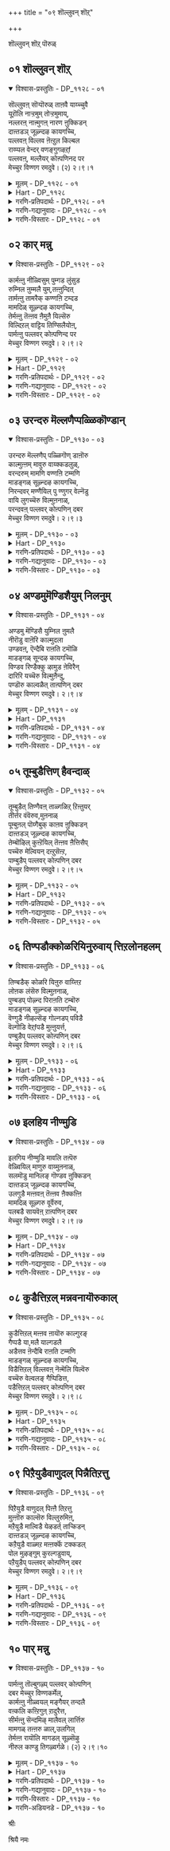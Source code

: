 +++
title = "०९ शॊल्लुवन् शॊऱ्"

+++

शॊल्लुवन् शॊऱ् पॊरुळ्

## ०१ शॊल्लुवन् शॊऱ्

<details open><summary>विश्वास-प्रस्तुतिः - DP_११२८ - ०१</summary>

सॊल्लुवऩ् सॊऱ्पॊरुळ् ताऩवै याय्च्चुवै  
यूऱॊलि नाऱ्ऱमुम् तोऱ्ऱमुमाय्,  
नल्लरऩ् नाऩ्मुगऩ् नारण ऩुक्किडन्  
दाऩ्तडञ् जूऴ्न्दऴ कायगच्चि,  
पल्लवऩ् विल्लव ऩॆऩ्ऱुल किल्बल  
राय्प्पल वेन्दर् वणङ्गुगऴऱ्f  
पल्लवऩ्, मल्लैयर् कोऩ्पणिनद पर  
मेच्चुर विण्णग रमदुवे। (२) २।९।१
</details>

<details><summary>मूलम् - DP_११२८ - ०१</summary>

सॊल्लुवऩ् सॊऱ्पॊरुळ् ताऩवै याय्च्चुवै  
यूऱॊलि नाऱ्ऱमुम् तोऱ्ऱमुमाय्,  
नल्लरऩ् नाऩ्मुगऩ् नारण ऩुक्किडन्  
दाऩ्तडञ् जूऴ्न्दऴ कायगच्चि,  
पल्लवऩ् विल्लव ऩॆऩ्ऱुल किल्बल  
राय्प्पल वेन्दर् वणङ्गुगऴऱ्f  
पल्लवऩ्, मल्लैयर् कोऩ्पणिनद पर  
मेच्चुर विण्णग रमदुवे। (२) २।९।१
</details>

<details><summary>Hart - DP_११२८</summary>

The sacred place of our god  
who is the meaning of all words, taste, sound, and smell  
and the creator of Shiva and Nānmuhan  
is the Paramechura Viṇṇagaram temple  
in beautiful Kacchi surrounded by ponds  
where the Pallava king, a fine archer and chief of the Mallaiyar,  
worshiped him as many monarchs of the earth praised him  
and bowed to his ankleted feet:
</details>

<details><summary>गरणि-प्रतिपदार्थः - DP_११२८ - ०१</summary>

शॊल्लुवन्=आडुव, शॊल्=मातुगळू, पॊरुळ् अवै=अवक्कॆ आधारवाद वस्तुगळू, तान् आय्=ताने आगि, शुवै=रसवू, ऊऱु=स्पर्शवू, ऒलि=शब्दवू, नाट्रमुम्=गन्धवू, तोट्रमुम् आय्=रूपवू आगि, नल्=श्रेष्ठवाद, अरन्=हरनू, नान् मुहनुक्कू=नाल्मुखनिगू, इडम्=आधारनागि, तान्=तानु, तडम्=विस्तारवाद तटाकगळिन्द, शूऴ्न्द=सुत्तुवरिदिरुव, अऴहाय कच्चि=सुन्दरवाद कञ्चियल्लि, पल्लवन्=पल्लवनु, विल्लवन्=बिल्लवनु\(विल्लवनु\) ऎन्ऱु=ऎन्दु, उलहिल्=लोकदल्लि, पलर् आय्=हलवराद, \(हलवु हॆसरुगळुळ्ळ\),पलवेन्दर्=अनेक राजरु, वणङ्गु=ऎरगुव, कऴल् पल्लवन्=पादपल्लवनॆनिसिद, मल्लैयर् कोन्=मलैनाडिन\(जनर\)ऒडॆयनु, पणिन्द=सेवॆमाडिद, परमेच्चुर=परमेश्वरन, विण्णहरम् अदुवे=विण्णहरम् क्षेत्रवुअदे.
</details>

<details><summary>गरणि-गद्यानुवादः - DP_११२८ - ०१</summary>

आडुव मातुगळू अवक्कॆ अन्वयवाद वस्तु ताने आगि, रसवू स्पर्शवू, शब्दवू,गन्धवू, रूपवू आगि श्रेष्ठवाद हरनिगू नान्मुखनिगू आधारनागि तानु विस्तारवाद तटाकगळिन्द सुत्तुवरिदिरुव सुन्दरवाद कञ्चियल्लि पल्लव विल्लव ऎन्दुलोकदल्लि हलवारु हॆसरुगळुळ्ळ अनेक राजरु ऎरगुव पादपल्लवनॆनिसिद मल्लैनाडिन ऒडॆयनु सेवॆमाडिद परमेश्वरन विण्णहरम् ऎम्ब क्षेत्रवु अदे.\(१\)
</details>

<details><summary>गरणि-विस्तारः - DP_११२८ - ०१</summary>

“आडुव मातुगळू अवक्कॆ अन्वयवाद वस्तुगळू ताने आगि”- बळकॆय ऎल्ल बगॆ शब्दगळन्नू ऒळगॊण्ड वाङ्मयवन्नु “मातु” ऎन्नलागिदॆ. इदरल्लि ऎरडुबगॆय मातुगळु कूडिकॊण्डिवॆ. प्रकृतियल्लिरुव वस्तुगळन्नु कुरितु हेळुवुदु ऒन्दु बगॆय “मातु”. अवु लोकदल्लिरुव सकल सामान्य शब्दगळु. वेद,वेदाङ्गगळु, शास्त्रादिगळु, हेळुव “मन्त्र”गळु मत्तु अवुगळ अर्थगळू “मातु”. ई मातु भगवत्सम्बन्धवाद आध्यात्मिकवाद विशेषवाद मातु. भगवन्तनु ताने सृष्टिय ऎल्ला विविधवस्तुगळागि, अवुगळ अन्तरात्मनागि इरुवुदरिन्द, सृष्टिय सामान्यवाद यावुदन्नु हेळिदरू, भगवन्तनन्ने कुरितु एनन्नु हेळिदरू-आ मातॆल्लवू भगवन्तनॆ. हीगॆ, भगवन्तनु “मातू”हौदु; आ मातन्नु अन्वयिसुव वस्तुवू हौदु.

कण्णु,किवि,मूगु,नालगॆ,चर्म-गळु ज्ञानेन्द्रियगळु. शब्द,स्पर्श,रूप,रस,गन्ध-इवु इन्द्रिय विषयगळु, ऎन्दरॆ इन्द्रियार्थगळु. इन्द्रियगळिन्द अनुभविसतक्कवु इवे. भगवन्तनु ई इन्द्रियार्थगळागिद्दानॆ.

जगत्तन्नु \(सृष्टियन्नु\)पडॆयुववनु चतुर्मुखब्रह्मनु. अदन्नु कडॆयल्लि लयगॊळिसुववनु हरनु. आद सृष्टियन्नु सलहुववनु विष्णु. ई मूरुरूपगळन्नु बेरॆबेरॆ ऎम्बन्तॆ पडॆदु अवुगळ मूलक मूरुकार्यगळन्नु तप्पदॆ नडॆयुवन्तॆ माडुववनु ऒब्बने भगवन्त. त्रिमूर्तिस्वरूपनू, कार्यनिर्वाहकनू अवने.

इन्थ समर्थनाद सर्वेश्वरनाद स्वामियु ईग भक्तकोटियन्नु अनुग्रहिसुवुदक्कागि कञ्चियल्लि विण्णहरम् ऎम्ब क्षेत्रदल्लि सुन्दरवाद अर्चास्वरूपियागि नॆलसिद्दानॆ. अवनन्नु अल्लिगॆ होगि सन्दर्शिसि, सेवॆमाडि, कृतार्थरादवरु अनेकानेक मन्दि राजरुगळु. अवर हागॆये “नीनू होगि, भगवन्तन पादपल्लवगळिगॆरगि, अवन अनुग्रहक्कॆ पात्रनागु” ऎन्नुत्तारॆ आऴ्वाररु.
</details>

## ०२ कार् मन्नु

<details open><summary>विश्वास-प्रस्तुतिः - DP_११२९ - ०२</summary>

कार्मऩ्ऩु नीळ्विसुम् पुम्गड लुंसुड  
रुम्निल ऩुम्मलै युम्,तऩ्ऩुन्दित्  
तार्मऩ्ऩु तामरैक् कण्णऩि टम्दड  
मामदिळ् सूऴ्न्दऴ कायगच्चि,  
तेर्मऩ्ऩु तॆऩ्ऩव ऩैमुऩै यिल्सॆरु  
विल्दिऱल् वाट्टिय तिण्सिलैयोऩ्,  
पार्मऩ्ऩु पल्लवर् कोऩ्पणिन्द पर  
मेच्चुर विण्णग रमदुवे। २।९।२
</details>

<details><summary>मूलम् - DP_११२९ - ०२</summary>

कार्मऩ्ऩु नीळ्विसुम् पुम्गड लुंसुड  
रुम्निल ऩुम्मलै युम्,तऩ्ऩुन्दित्  
तार्मऩ्ऩु तामरैक् कण्णऩि टम्दड  
मामदिळ् सूऴ्न्दऴ कायगच्चि,  
तेर्मऩ्ऩु तॆऩ्ऩव ऩैमुऩै यिल्सॆरु  
विल्दिऱल् वाट्टिय तिण्सिलैयोऩ्,  
पार्मऩ्ऩु पल्लवर् कोऩ्पणिन्द पर  
मेच्चुर विण्णग रमदुवे। २।९।२
</details>

<details><summary>Hart - DP_११२९</summary>

The sacred place of lotus-eyed Kaṇṇan,  
the creator of the wide sky where clouds float,  
of the ocean, sun, moon, earth and mountains  
and of Nānmuhan from his navel  
is the Paramechura Viṇṇagram temple  
in beautiful Kacchi surrounded by tall walls  
where the Pallava king, a strong archer  
and conquerer of the southern Pandyan king of many chariots,  
worshiped him:
</details>

<details><summary>गरणि-प्रतिपदार्थः - DP_११२९ - ०२</summary>

कार्=कार्मुगिलु, मन्नु=आश्रयिसुव, नीळ् विशुम्बुम्=विस्तारवाद आकाशवन्नू, कडलुम्=सप्तसागरगळन्नू, शुडलुम्=सूर्यचन्द्रादिगळन्नू, निलनुम्=भूमियन्नू, मलैयुम्=सप्तकुलपर्वतगळन्नू, तज्न् उन्दितार् मन्नु=तन्न नाभिकमलवन्नु आश्रयिसुवन्तॆ माडिद, तामरैकण्णन्-तावरॆयन्तॆ सॊबगिन कण्णिन स्वामिय, इडम्=स्थळवॆन्दरॆ, तडम्=तटाकगळिन्दलू, मामदिळ्=दॊड्ड कोटॆगोडॆगळिन्दलू, शूऴ्न्दु=सुत्तुवरियल्पट्टिरुव, अऴहाय=सुन्दरवाद, कच्चि=कञ्चियल्लि, तेर् मन्नु=महारथनॆनिसिद, तॆन्नवनै=दक्षिणद राजनन्नु, मुनैयिल्=युद्धरङ्गदल्लि, शॆरुविल्=बिल्लिन होराटदल्लि, तिऱल्=अवन पराक्रमवन्नु, वाट्टिय=नाशपडिसिद, तिण्=समर्थवाद, शिलैयोन्=बिल्लाळाद, पार् मन्नु-भूलोकदल्लि नॆलसिद, पल्लवर कोन्=पल्लवर राजनु, पणिन्द=सेवॆमाडिद, परमेच्चुर=परमेश्वरन, विण्णहरम् अदुवे=विण्णहरम् क्षेत्र ऎम्बुदे.
</details>

<details><summary>गरणि-गद्यानुवादः - DP_११२९ - ०२</summary>

कार्मुगिलु आश्रयिसुव विस्तारवाद आकाशवन्नू, कडलुगळन्नू सूर्यचन्द्रादि ज्योतिगळन्नू,भूमियन्नू, कुलपर्वतगळन्नू तन्न नाभीकमलवन्नु आश्रयिसुवन्तॆ माडिद तावरॆयन्तॆ सॊबगिन कण्णिन स्वामियु नॆलसिरुव स्थळवॆन्दरॆ, तटाकगळिन्दलू ऎत्तरवाद कोटॆयिन्दलू सुत्तुवरिदिरुव सुन्दरवाद कञ्चियल्लि महारथनॆनिसिद तॆङ्कणराजनन्नु युद्धकळदल्लि बिल्लिन होराटदल्लि अवन पराक्रमवन्नु नाशपडिसिद समर्थवाद बिल्लाळाद, भूलोकदल्लि नॆलसिद, पल्लवर राजनु सेवॆमाडिद, परमेश्वरन “विण्णहरं”क्षेत्र ऎम्बुदे.\(२\)
</details>

<details><summary>गरणि-विस्तारः - DP_११२९ - ०२</summary>

भगवन्तन दिव्यस्वरूपवॆन्थाद्दु ऎन्दु अरितुकॊळ्ळलु साध्यवादीते? मॊदलु, अवन नाभीप्रदेशद विस्तारवन्नु आळवन्नु, स्थळावकाशवन्नु अरितुकॊळ्ळलु यत्निसोण. कार्मुगिलु दट्टवागि कूडिकॊळ्ळुवुदु आकाशदल्लि. कडलुगळु भूमिय बहुभागवन्नु तुम्बिकॊळ्ळुवुवु. कुलपर्वतगळॆन्दु प्रसिद्धि पडॆदिरुव पर्वतगळु ऎत्तरदल्लि,विस्तारदल्लि, गात्रदल्लि अळतॆगॆ बरदष्टुदॊड्डवु. इन्नु भूमि मुन्ताद ग्रहगळु,सूर्य,चन्द्र, तारॆगळु- इवुगळॆल्लवू अळतॆयल्लि ऒन्दन्नॊन्दु मीरिसतक्कवु.

आऴ्वाररु हेळुत्तारॆ- मेलॆहेळिद अळतॆगॆ सुलभवागि निलुकदवुगळॆन्दु तिळियुव ऎल्ल वस्तुगळू भगवन्तन नाभीप्रदेशवॊन्दरल्लिये अडकवागि बिडबल्लवु. ऎन्द बळिक, आ विराट् पुरुषन पूर्णस्वरूप इन्नु हेगिरबेकु\! अवन कण्णिन सॊबगन्नु वर्णिसोणवे? सुन्दरवाद

तावरॆहूविन दळद माटवू, वैशाल्यवू, सॊबगू,बण्णवू, आकर्षणॆयू अदरल्लिदॆ\! परमपुरुषन दिव्यसौन्दर्यवॆष्टॆन्दु ऊहिसि तिळिदुकॊळ्ळबहुदल्लवे?

सामान्यवाद ऊहॆगू ऎणीकॆगू निलुकद आ भगवन्तने ईग कञ्चियल्लि विण्णरहम् क्षेत्रदल्लि ऎल्लर कण्मनगळन्नू तणिसुवन्थ दिव्यसुन्दरनाद अर्चामूर्तियागि मॆरॆयुत्तिद्दानॆ, तॆङ्कण महारथनॆन्दु प्रसिद्धनागिद्द तॆङ्कणेश्वरनाद रावणासुरनन्नु, युद्धकळदल्लि ऎदुरिसि, बिल्लिन होराटदल्लि अवनन्नु सोलिसि सदॆबडिद अप्रतिमबिल्लाळॆनिसिद “श्रीरामावतारिये अवनु\! दक्षिणभारतद सुप्रसिद्ध वीरनॆनिसिद पल्लवराजनु अवनडिगळिगॆ ऎरगुत्तिद्दनॆम्ब हिरिमॆयुळ्ळवनु अवनु\! अवनु नॆलसिरुव दिव्यक्षेत्रक्कॆ होगि, अवनन्नु कण्तुम्ब कण्डु, अवन दिव्यपादगळिगॆरगि, अवन कृपॆगॆ पात्ररागबेकु.
</details>

## ०३ उरन्दरु मॆल्लणैप्पळ्ळिकॊण्डान्

<details open><summary>विश्वास-प्रस्तुतिः - DP_११३० - ०३</summary>

उरन्दरु मॆल्लणैप् पळ्ळिगॊण् डाऩॊरु  
काल्मुऩ्ऩम् मावुरु वाय्क्कडलुळ्,  
वरन्दरुम् मामणि वण्णऩि टम्मणि  
माडङ्गळ् सूऴ्न्दऴ कायगच्चि,  
निरन्दवर् मण्णैयिल् पु ण्णुगर् वेल्नॆडु  
वायि लुगच्चॆरु विल्मुऩनाळ्,  
परन्दवऩ् पल्लवर् कोऩ्पणिन् दबर  
मेच्चुर विण्णग रमदुवे। २।९।३
</details>

<details><summary>मूलम् - DP_११३० - ०३</summary>

उरन्दरु मॆल्लणैप् पळ्ळिगॊण् डाऩॊरु  
काल्मुऩ्ऩम् मावुरु वाय्क्कडलुळ्,  
वरन्दरुम् मामणि वण्णऩि टम्मणि  
माडङ्गळ् सूऴ्न्दऴ कायगच्चि,  
निरन्दवर् मण्णैयिल् पु ण्णुगर् वेल्नॆडु  
वायि लुगच्चॆरु विल्मुऩनाळ्,  
परन्दवऩ् पल्लवर् कोऩ्पणिन् दबर  
मेच्चुर विण्णग रमदुवे। २।९।३
</details>

<details><summary>Hart - DP_११३०</summary>

The beautiful sapphire god who rests on the milky ocean  
and gave a boon to the Asuran Kesi when he came as a horse  
stays in sacred Paramechura Viṇṇagaram in beautiful Kacchi  
filled with shining palaces where the famous Pallava king  
who conquered and wounded his enemies in Mannai with his spear  
worshiped him:
</details>

<details><summary>गरणि-प्रतिपदार्थः - DP_११३० - ०३</summary>

मुन्नम्=हिन्दॆ, ऒरुकाल्=ऒन्दु सल, मा उरु आय्=महा विलक्षणवाद रूपवन्नु तळॆदु, कडलुळ्=कडलल्लि, उरम् तरु=बलिष्ठवाद, मॆल्=मॆत्तनॆय, अणै=हासुगॆयल्लि, पळ्ळिकॊण्डान्=पवडिसिदवनू, वरम् तरु=वरवन्नु नीडुवन्थ, मामणिवण्णन्=श्रॆष्ठवाद इन्द्रनीलमणिवण्णनू, नॆलसिरुव, इडम्=क्षेत्रवॆन्दरॆ, मणिमाडङ्गळ्= रत्नमयवाद महडिमनॆगळिन्द, शूऴ्न्दु=सुत्तुवरिदु, अऴहाय=सुन्दरवाद, कच्चि=कञ्चियल्लि, मण्णैयिल्=मण्णैक्षेत्रदल्लि, निरन्दवर्=नॆरॆद शत्रुगळ, पुण्=मांसद देहवन्नु, नुहर्=नुग्गि नुसुळुव, वेल्=वेलायुधद, नॆडुवायिल्=तीक्ष्णवाद बायल्लि, उह=सिक्किबीळुवन्थ, \(हर्षिसुवन्थ\), शॆरुविल्=युद्धकळदल्लि, मुन्नाळ्=ऒन्दु कालदल्लि, परन्दवन्=व्यापिसिदवनाद, पल्लवर् कोन्=पल्लवर राजनु, पणिन्द=सेवॆमाडिद, परमेच्चुर=परमेश्वरन, विण्णहरम् अदुवे=विण्णहरम् क्षेत्रवॆम्बुदु अदे.
</details>

<details><summary>गरणि-गद्यानुवादः - DP_११३० - ०३</summary>

हिन्दॆ, ऒन्दु कालदल्लि महाविलक्षणवाद रूपवन्नु तळॆदु, कडलल्लि बलिष्ठवाद मॆत्तनॆय हासुगॆयल्लि पवडिसिदवनू, वरवन्नु नीडुवन्थ श्रेष्ठवाद इन्द्रनीलमणिय बण्णदवनू नॆलसिरुव क्षेत्रवॆन्दरॆ, रत्नमयवाद महडिमनॆगळिन्द सुत्तुवरिदिरुव सुन्दरवाद कञ्चियल्लि, मण्णैक्षेत्रदल्लि नॆरॆद शत्रुगळ मांसद देहदल्लि नुग्गिनुसुळुव वेलायुधद तीक्ष्णवाद बायल्लि सिक्किबीळुवन्थ युद्धकळदल्लि, हिन्दॆ ऒन्दु कालदल्लि व्यापिसिदवनाद पल्लवराजनु सेवॆ माडिद परमेश्वर विण्णहरम् क्षेत्रवॆम्बुदे अदु.\(३\)
</details>

<details><summary>गरणि-विस्तारः - DP_११३० - ०३</summary>

पाल्गडलल्लि साविर हॆडॆगळ शेषनन्नु हासुगॆयागि माडिकॊण्डु, साक्षात् श्रीदेवियिन्दले नित्यसेवॆयन्नु स्वीकरिसुत्ता, निर्लिप्तनागि पवडिसिरुववनु श्रीमन्नारायणनु. बेडिद वरगळन्नु नीडुववनु “वरद”नु- कञ्चियल्लि नॆलसिरुव वरदराजस्वामि. बण्णदल्लि अनर्घवाद इन्द्रनीलमणियन्नु मीरिसुवन्थ आकर्षक सुन्दरनु. ऎन्थ क्रूरिये आदरू ऎष्टे पराक्रमिये आदरू, अवन कृपॆगॆ पात्रनादनॆन्दरॆ, अवनु परम साधुवागि, अनन्यभक्तनागि बाळुवुदरल्लि सन्देहविल्ल.
</details>

## ०४ अण्डमुमॆण्डिशैयुम् निलनुम्

<details open><summary>विश्वास-प्रस्तुतिः - DP_११३१ - ०४</summary>

अण्डमु मॆण्डिसै युम्निल ऩुमलै  
नीरॊडु वाऩॆरि काल्मुदला  
उण्डवऩ्, ऎन्दैबि राऩति टमॊळि  
माडङ्गळ् सून्दऴ कायगच्चि,  
विण्डव रिण्डैक्कु ऴामुड ऩेविरैन्  
दारिरि यच्चॆरु विल्मुऩैन्दु,  
पण्डॊरु काल्वळैत् ताऩ्पणिन् दबर  
मेच्चुर विण्णग रमदुवे। २।९।४
</details>

<details><summary>मूलम् - DP_११३१ - ०४</summary>

अण्डमु मॆण्डिसै युम्निल ऩुमलै  
नीरॊडु वाऩॆरि काल्मुदला  
उण्डवऩ्, ऎन्दैबि राऩति टमॊळि  
माडङ्गळ् सून्दऴ कायगच्चि,  
विण्डव रिण्डैक्कु ऴामुड ऩेविरैन्  
दारिरि यच्चॆरु विल्मुऩैन्दु,  
पण्डॊरु काल्वळैत् ताऩ्पणिन् दबर  
मेच्चुर विण्णग रमदुवे। २।९।४
</details>

<details><summary>Hart - DP_११३१</summary>

My father who swallowed the earth, the eight directions,  
the sky, the oceans with waves, fire and wind  
stays in sacred Paramechura Vinnaharm temple  
in beautiful Kachi filled with shining palaces  
where the Pallava king who bent his bow  
and made his enemies retreat from the battlefield  
worshiped him:
</details>

<details><summary>गरणि-प्रतिपदार्थः - DP_११३१ - ०४</summary>

अण्डमुम्=ब्रह्माण्डवन्नू, ऎण् दिशैयुम्=ऎण्टु दिक्कुगळन्नू, निलनुम्=भूमियन्नू, अलै नीरॊडु=कडलुगळॊडनॆ, वान्=आकाशवन्नु, ऎरि=अग्नियन्नू, काल्=वायुवन्नू, मुदला=इवे मॊदलाद इतर ऎल्ल वस्तुगळन्नू, उण्डवन्=उण्डवनाद, ऎन्दै=नन्न, पिरानदु=स्वामियदु, इडम्=नॆलसिरुव क्षेत्रवॆन्दरॆ, ऒळि=प्रकाशपूर्णवाद, माडङ्गळ्=महडिमनॆगळिन्द, शूऴ्न्दु=सुत्तुवरिदु, अऴहाय=सॊबगिन, कच्चि=कञ्चियल्लि, पण्डु=हिन्दॆ, ऒरुकाल्=ऒन्दु सल, शॆरुविल्=युद्धकळदल्लि, विरैन्दार्=होराडलु आसक्तराद, विण्डवर्=शत्रुगळ, इण्डै=गुम्पुगळ

कुऴाम् उडने=कूटगळॊडनॆ इरिय-चॆदरि होगुवन्तॆ, मुनिन्दु=कडुकोपगॊण्डु, वळैत्तान्=बिल्लन्नु बग्गिसिदवनु\(पल्लव राजनु\) पणिन्द=सेवॆमाडिद, परमेच्चुर=परमेश्वरन, विण्णहरम् अदुवे=विण्णहरम् क्षेत्रवे अदु.
</details>

<details><summary>गरणि-गद्यानुवादः - DP_११३१ - ०४</summary>

ब्रह्माण्डवन्नू ऎण्टु दिक्कुगळन्नू भूमियन्नू कडलुगळॊडनॆ बानु,बॆङ्कि,गाळि मॊदलाद इतर ऎल्ल वस्तुगळन्नू उण्डवनाद नन्न स्वामियु नॆलसिरुव क्षेत्रवॆन्दरॆ, प्रकाशपूर्णवाद महडिमनॆगळिन्द सुत्तुवरिद सॊबगिन कञ्चियल्लि, हिन्दॆ ऒन्दु कालदल्लि युद्धकळदल्लि होराडलु आसक्तराद शत्रुगळ गुम्पुगळ कूटगळॊडनॆ ऎल्लवू चॆदरिहोगुवन्तॆ कडुकोपगॊण्डु बिल्लन्नु बग्गिसिद पल्लवराजनु सेवॆ माडिद परमेश्वरन विण्णहरम् ऎम्ब क्षेत्रवे अदु.\(४\)
</details>

<details><summary>गरणि-विस्तारः - DP_११३१ - ०४</summary>

सर्वेश्वरन लयकालद भयानकवाद प्रचण्ड सामर्थ्यवन्नु इल्लि आऴ्वाररु नॆनपिगॆ तरुत्तारॆ.सृष्टियागिरुव इडिय ब्रह्माण्डवन्नू, ऎण्टु दिक्कुगळन्नू, कडलुगळन्नू, पञ्चभूतगळन्नू, मत्तु सृष्टिय इतर ऎल्ल वस्तुगळन्नू ऒन्दे गुक्किगॆ नुङ्गिबिट्टवनु स्वामि\! अवने ईग विण्णहरम् क्षेत्रदल्लि कृपाळुवागि नॆलसिरुववनु\!
</details>

## ०५ तूम्बुडैत्तिण् हैवन्दाळ्

<details open><summary>विश्वास-प्रस्तुतिः - DP_११३२ - ०५</summary>

तूम्बुडैत् तिण्गैवऩ् ताळ्गळिऱ् ऱिऩ्तुयर्  
तीर्त्तर वंवॆरुव,मुऩनाळ्  
पूम्बुऩल् पॊय्गैबुक् काऩव ऩुक्किडन्  
दाऩ्तडञ् जूऴ्न्दऴ कायगच्चि,  
तेम्बॊऴिल् कुऩ्ऱॆयिल् तॆऩ्ऩव ऩैत्तिसैप्  
पच्चॆरु मेल्वियन् दऩ्ऱुसॆऩ्ऱ,  
पाम्बुडैप् पल्लवर् कोऩ्पणिन् दबर  
मेच्चुर विण्णग रमदुवे। २।९।५
</details>

<details><summary>मूलम् - DP_११३२ - ०५</summary>

तूम्बुडैत् तिण्गैवऩ् ताळ्गळिऱ् ऱिऩ्तुयर्  
तीर्त्तर वंवॆरुव,मुऩनाळ्  
पूम्बुऩल् पॊय्गैबुक् काऩव ऩुक्किडन्  
दाऩ्तडञ् जूऴ्न्दऴ कायगच्चि,  
तेम्बॊऴिल् कुऩ्ऱॆयिल् तॆऩ्ऩव ऩैत्तिसैप्  
पच्चॆरु मेल्वियन् दऩ्ऱुसॆऩ्ऱ,  
पाम्बुडैप् पल्लवर् कोऩ्पणिन् दबर  
मेच्चुर विण्णग रमदुवे। २।९।५
</details>

<details><summary>Hart - DP_११३२</summary>

Our lord who saved the long-trunked elephant Gajendra  
from the crocodile that caught it  
when it went to get flowers in the pond,  
and who entered the water  
and danced on the heads of the snake Kālingan  
stays in sacred Paramechura Viṇṇagaram temple  
in beautiful Kachi filled with lovely palaces  
where the Pallava king who fought and conquered  
the Pandyan king of the southern land  
surrounded with hill-like forts and groves dripping with honey  
worshiped him:
</details>

<details><summary>गरणि-प्रतिपदार्थः - DP_११३२ - ०५</summary>

तूम्बु उडै=रन्ध्रविरुव, तिण् कै=बलवाद कैयुळ्ळ\(सॊण्डिलिन\) वल् ताळ्=बलिष्ठवाद कालुगळुळ्ळ, कळिट्रिन्=आनॆय, तुयिर्=दुःखवन्नु, तीर् त्त=तीरिसिद\(कळॆद\)वनू,अरवम्=सर्पवु, वॆरुव=भयपडुवन्तॆ, मुन्नाळ्=हिन्दॆ ऒन्दु कालदल्लि, पूम्बुनल् पॊय् है=हूविन तोपिनल्लिरुव मडुवनु, पुक्कान्=हॊक्कवनू आद, अवनुक्कू=अवनिगॆ\(भगवन्तनिगॆ\), इडम् तान्=वासस्थळवे ऎन्दरॆ, तडम्=तटाकगळिन्द, शूऴ्न्दु=सुत्तुवरिदु

अऴहाय-सॊबगिन, कच्चि=कञ्चियल्लि, तेम् पॊऴिल्=तम्पाद तोपुगळिन्दलू, कुन्ऱु=बॆट्टगळिन्दलू, ऎयिल्=कोटॆगळिन्दलू, कूडिद, तॆन्नवनै=तॆङ्कण राजन, तिशैप्प=बुद्धि भ्रमिसुवन्तॆ, शॆरुमेल्=युद्धरङ्गदल्लि, अन्ऱु=अन्दु, वियन्दु=दिट्टवागि\(आशॆयिन्द\), शॆन्ऱ=होद, पाम्बु उडै=सर्पध्वजनाद, पल्लवर् कोन्=पल्लवर राजनु, पणिन्द=सेवॆमाडिद, परमेच्चुर=परमेश्वरन, विण्णहरम् अदुवे=विण्णहरम् ऎम्ब क्षेत्रवु अदे.
</details>

<details><summary>गरणि-गद्यानुवादः - DP_११३२ - ०५</summary>

रन्ध्रविरुव बलिष्ठवाद कैयन्नू बलवाद कालुगळन्नू उळ्ळ आनॆय दुःखवन्नु कळॆदवनू, सर्पवु नडुगुवन्तॆ, हिन्दॆ ऒन्दु सल, हूविन तोपिन नडुवण मडुवन्नु हॊक्कवनू आदवन वासस्थळवॆन्दरॆ, तटाकगळिन्द सुत्तुवरिद सुन्दरवाद कञ्चियल्लि तम्पाद तोपुगळिन्दलू बॆट्टगळिन्दलू कोटॆगळिन्दलू कूडिद तॆङ्कण राजन बुद्धिभ्रमिसुवन्तॆ युद्धरङ्गदल्लि अन्दु, आशॆयिन्दनुग्गिहोद सर्पध्वजनाद पल्लवराजनु सेवॆसल्लिसिद परमेश्वरन विण्णहरम् ऎम्ब क्षेत्रवु अदे.\(५\)
</details>

<details><summary>गरणि-विस्तारः - DP_११३२ - ०५</summary>

ई पाशुरदल्लि भगवन्तन ऎरडु कृपाकार्यगळन्नु आऴ्वाररु स्मरिसिकॊळ्ळुत्तारॆ- मॊदलनॆयदु, काडिन नडुवॆ सरोवरदल्लि मॊसळॆय बायिगॆ सिक्किबिद्द गजेन्द्रनु भगवन्तनल्लि अनन्यवागि शरणुहॊक्काग, अवन बळिगॆ धाविसि अवन आपत्तन्नु निवारिसिद्दु. ऎरडनॆयदु तम्पाद सुन्दरवाद मडुविनल्लि सेरिकॊण्डु, अल्लिगॆयारू बरदन्तॆ माडिद्द काळीय सर्पद गर्ववन्नु अडगिसि, अदन्नु अनुग्रहिसिद्दु. आ कृपाळुवाद भगवन्तने ईग कञ्चिय विण्णहरम् क्षेत्रदल्लि भक्तर उद्धारक्कागि नॆलसिरुवुदु.
</details>

## ०६ तिण्पडौक्कोळरियिनुरुवाय् त्तिऱलोनहलम्

<details open><summary>विश्वास-प्रस्तुतिः - DP_११३३ - ०६</summary>

तिण्बडैक् कोळरि यिऩुरु वाय्त्तिऱ  
लोऩक लंसॆरु विल्मुऩनाळ्,  
पुण्बडप् पोऴ्न्द पिराऩति टम्बॊरु  
माडङ्गळ् सूऴ्न्दऴ कायगच्चि,  
वॆण्गुडै नीऴल्सॆङ् गोल्नडप् पविडै  
वॆल्गॊडि वेऱ्fपडै मुऩ्ऩुयर्त्त,  
पण्बुडैप् पल्लवर् कोऩ्पणिन् दबर  
मेच्चुर विण्णग रमदुवे। २।९।६
</details>

<details><summary>मूलम् - DP_११३३ - ०६</summary>

तिण्बडैक् कोळरि यिऩुरु वाय्त्तिऱ  
लोऩक लंसॆरु विल्मुऩनाळ्,  
पुण्बडप् पोऴ्न्द पिराऩति टम्बॊरु  
माडङ्गळ् सूऴ्न्दऴ कायगच्चि,  
वॆण्गुडै नीऴल्सॆङ् गोल्नडप् पविडै  
वॆल्गॊडि वेऱ्fपडै मुऩ्ऩुयर्त्त,  
पण्बुडैप् पल्लवर् कोऩ्पणिन् दबर  
मेच्चुर विण्णग रमदुवे। २।९।६
</details>

<details><summary>Hart - DP_११३३</summary>

Our lord who fought with Hiraṇyan in the form of a man-lion,  
splitting open and wounding the powerful chest of the Rākshasa,  
stays in sacred Paramechura Viṇṇagaram in beautiful Kachi filled with lovely palaces  
worshiped by the famous Pallava king who rules with his scepter  
and his white umbrella that casts a shadow  
and his army that marches carrying spears and victorious bull banners  
to conquer their enemies:
</details>

<details><summary>गरणि-प्रतिपदार्थः - DP_११३३ - ०६</summary>

तिण्पडै=तीक्ष्णवाद आयुधवुळ्ळ, कोळ्=अमित पराक्रमियाद, अरियिन्=नरसिंहन, उरु आय्=रूपियागि, तिऱलोन्=महाबलिष्ठनादवन, अहलम्=ऎदॆयन्नु, शॆरुविल्=युद्धकळदल्लि, मुन्नाळ्=हिन्दॆ ऒन्दु सल, पुण्पड=हुण्णुहुण्णागुवन्तॆ

पोऴ्न्द=सीळिद, पिरानदु=स्वामियदाद, इडम्=वासस्थळवॆन्दरॆ, पॊरु=स्पर्धिसुव, माडङ्गळ्=महडिमनॆगळु, शूऴ्न्द=सुत्तुवरिद, अऴहाय=सुन्दरवाद, कच्चि=कञ्चियल्लि, वॆण् कुडै=बिळिय कॊडॆय, निऴल्=नॆरळल्लि, शॆङ्गोल्=दाजदण्डवन्नु, नडप्प=नडसुव, विडम् वॆल्कॊडि=सर्पद विजय ध्वजवुळ्ळ, वेल्पडै=वेलायुधवुळ्ळ, मुन् उयर् त्त=तन्न पडॆयन्नु मुन्दॆ नुग्गिसुव, पण्बु उडै=नीतिवन्तनाद, पल्लवर् पल्लवर् कोन्=पल्लवर राजनु, पणिन्द=सेवॆमाडिद, परमेच्चुर=परमेश्वरन, विण्णहरम् अदुवे=विण्णहरम् ऎम्ब क्षेत्रवु अदे.
</details>

<details><summary>गरणि-गद्यानुवादः - DP_११३३ - ०६</summary>

तीक्ष्णवाद आयुधवुळ्ळ अमित पराक्रमियाद नरसिंहरूपियागि, महाबलिष्ठनादवन ऎदॆयन्नु युद्धकळदल्लि, हिन्दॆ ऒन्दुसल, हुण्णुहुण्णागुवन्तॆ सीळिद स्वामिय वासस्थळवॆन्दरॆ, परस्पर स्पर्धिसुवन्तॆ इरुव महडिमनॆगळिन्द सुत्तुवरिदिरुव कञ्चियल्लि बिळियकॊडॆय नॆरळल्लि राजदण्डवन्नु नडसुव सर्पलाञ्छनद विजयध्वजवुळ्ळ, वेलायुधधारियाद, तन्न सेनॆयन्नु मुन्नुग्गिसुव नीतिवन्तनाद पल्लवराजनु सेवॆसल्लिसिद परमेश्वरन विण्णहरम् ऎम्ब क्षेत्रवु अदे.\(६\)
</details>

<details><summary>गरणि-विस्तारः - DP_११३३ - ०६</summary>

ई पाशुरदल्लि आऴ्वाररु नरसिंहावतारद हिरिमॆयन्नु स्मरिसिकॊळ्ळुत्तारॆ. अदन्नुविवरिसिरुव रीतियल्लि स्वल्प व्यत्यासकण्डुबरुत्तदॆ. नरसिंहस्वामिगॆ तीक्ष्णवाद आयुधवॆन्दरॆ अवन कै उगुरुगळे. अवनु हिरण्यकशिपुवन्नु ऎदुरिसिद्दु आ राक्षसन अरमनॆयल्लि. अल्लि उक्किन कम्बदल्लि उद्भविसि, हॊसलिन मेलॆ कुळितु, तन्न तॊडॆयमेलॆये हाकिकॊण्डु, नॆलक्कॆ सोकिसदन्तॆ, तन्न हरितवाद कै उगुरुगळिन्द अवन ऎदॆयन्नु हॊट्टॆयन्नु बगॆदुसीळि, अवनन्नु कॊन्दद्दु.इदे स्वामिय “पोर्कळ”-युद्धरङ्गवॆन्दु आऴ्वारर अभिप्रायविरबेकु ऎन्निसुत्तदॆ.

पाशुरद ऎरडनॆय भागवॆल्ल नीति,सामर्थ्य,दक्षतॆगळिन्द कूडिद उत्तम आडळित नडसिद पल्लवराजन भक्तिसेवॆगळ कॊडुगॆये ई विण्णहरम् क्षेत्रवॆन्दु अदर हिरिमॆगॆ मीसलु.
</details>

## ०७ इलहिय नीण्मुडि

<details open><summary>विश्वास-प्रस्तुतिः - DP_११३४ - ०७</summary>

इलगिय नीण्मुडि मावलि तऩ्पॆरु  
वेळ्वियिल् माणुरु वाय्मुऩनाळ्,  
सलमॊडु मानिलङ् गॊण्डव ऩुक्किडन्  
दाऩ्तडञ् जूऴ्न्दऴ कायगच्चि,  
उलगुडै मऩ्ऩवऩ् तॆऩ्ऩव ऩैक्कऩ्ऩि  
मामदिळ् सूऴ्गरु वूर्वॆरुव,  
पलबडै सायवॆऩ् ऱाऩ्पणिन् दबर  
मेच्चुर विण्णग रमदुवे। २।९।७
</details>

<details><summary>मूलम् - DP_११३४ - ०७</summary>

इलगिय नीण्मुडि मावलि तऩ्पॆरु  
वेळ्वियिल् माणुरु वाय्मुऩनाळ्,  
सलमॊडु मानिलङ् गॊण्डव ऩुक्किडन्  
दाऩ्तडञ् जूऴ्न्दऴ कायगच्चि,  
उलगुडै मऩ्ऩवऩ् तॆऩ्ऩव ऩैक्कऩ्ऩि  
मामदिळ् सूऴ्गरु वूर्वॆरुव,  
पलबडै सायवॆऩ् ऱाऩ्पणिन् दबर  
मेच्चुर विण्णग रमदुवे। २।९।७
</details>

<details><summary>Hart - DP_११३४</summary>

Our god who went as a dwarf and took the earth and the sky  
by tricking Mahābali, the king who wore a shining crown,  
stays in sacred Paramechura Viṇṇagaram temple in beautiful Kachi  
where the Pallava king, the ruler of the whole world,  
who fought and conquered the southern Pandyan king in Karuvur surrounded with strong forts, worshiped him:
</details>

<details><summary>गरणि-प्रतिपदार्थः - DP_११३४ - ०७</summary>

इलहिय=हॊळॆयुत्तिरुव, नीळ्मुडि=उन्नतवाद किरीटवन्नुळ्ळ,मावलितन्=बलि चक्रवर्तिय, पॆरु=दॊड्ड, वेळियिल्=यागदल्लि, माण् उरु आय्=ब्रह्मचारिय रूपतळॆदु, मुन्नाळ्=हिन्दॆ ऒन्दु सल, शलमॊडु=वञ्चनॆयिन्द, मा निलम्=ई लोकवन्नॆल्ला, कॊण्डवन्=अळॆदुकॊण्डवन, इडम् तान्=स्थळवॆन्दरॆ, तडम्=तटाकगळिन्द, शूऴ्न्द=सुत्तुवरिदिरुव, अऴहाय=सॊबगिन, कच्चि=कञ्चियल्लि, उलहु उडै=लोकगळन्नु आळुव, मन्नवन्=राजनाद, तॆन्नवनै=तॆङ्कण राजनन्नु, कन्नि=शाश्वतवाद, मा मदिळ्=दॊड्डकोटॆगळिन्द, शूऴ्-सुत्तुवरिद, कुरुवूर्=कुरुवूरु नगरवु, वॆरुव=नडुगुवन्तॆ, पल पडै शाय=अनेक सैन्यवु अळियुवन्तॆ, वॆन्ऱान्=गॆद्दवनु, पणिन्द=सेवॆमाडिद, परमेच्चुर=परमेश्वरन, विण्णहरम् अदुवे=विण्णहरम् ऎम्ब क्षेत्रवु अदे.
</details>

<details><summary>गरणि-गद्यानुवादः - DP_११३४ - ०७</summary>

हॊळॆयुत्तिरुव उन्नतवाद किरीटवन्नुळ्ळ बलिचक्रवर्तिय दॊड्ड यागदल्लि ब्रह्मचारिय रूपतळॆदु, हिन्दॆ ऒन्दु सल वञ्चनॆयिन्द ई लोकवन्नॆल्ला अळॆदुकॊण्डवन स्थळवॆन्दरॆ, तटाकगळिन्द सुत्तुवरिद सॊबगिन कञ्चियल्लि, लोकगळन्नाळुव राजनाद तॆङ्कणराजनन्नू अवन शाश्वतवाद दॊड्डकोटॆगळिन्द सुत्तुवरिद कुरुवूरु नगरवू नडुगुवन्तॆ, अवन अनेक सैन्यवु अळियुवन्तॆ गॆद्दवनु सेवॆसल्लिसिद परमेश्वरन विण्णहरम् ऎम्ब क्षेत्रवे.\(७\)
</details>

<details><summary>गरणि-विस्तारः - DP_११३४ - ०७</summary>

ई पाशुरदल्लि आऴ्वाररु भगवन्तन वामनावतारवन्नु नॆनपु माडिकॊळ्ळुत्तारॆ- महाकॊडुगैयवनाद बलिचक्रवर्तिय दॊड्ड याग शालॆगॆ कुब्जनाद ब्रह्मचारियागि बन्दु, भगवन्तनु तन्न पुट्ट मूरुहॆज्जॆगळष्टु मात्रवे नॆलतनगॆ बेकॆन्दु याचिसिदनु. “अष्टे स्वल्प नॆल साके? केळु, इन्नू हॆच्चागि कॊडुत्तेनॆ”ऎम्ब बलिचक्रवर्ति. दानवन्नु पडॆद कूडले वामन वटुवु वामननागलिल्ल, त्रिविक्रमनागि बॆळॆद\! ऎन्थ “वञ्चनॆ” इदु\! एतक्कागि ई “वञ्चनॆ?” बलिचक्रवर्तियन्नु अनुग्रहिसुवुदक्कागि अल्लवे? हागॆये, भक्तरन्नु अनुग्रहिसुवुदक्कागि भगवन्तनु ईग विण्णहरम् क्षेत्रदल्लि नॆलसिरुवुदु.

पाशुरद उत्तरार्धदल्लि पल्लवराज, पाण्ड्यराजर हिरिमॆ, पराक्रम, वैर,सोलुगॆलुवु इत्यादिगळ विषय. बलाढ्यनाद पाण्ड्यनन्नु सोलिसि महासमर्थनॆनिसिकॊण्डरू सह पल्लवनु तन्न भक्तिय सेवॆ सल्लिसिद्दु विण्णहरम् क्षेत्रदल्लि ऎम्बुदु अदर श्रेष्ठतॆ\!
</details>

## ०८ कुडैत्तिऱल् मन्नवनायॊरुकाल्

<details open><summary>विश्वास-प्रस्तुतिः - DP_११३५ - ०८</summary>

कुडैत्तिऱल् मऩ्ऩव ऩायॊरु काल्गुरङ्  
गैप्पडै या,मलै याल्गडलै  
अडैत्तव ऩॆन्दैबि राऩति टम्मणि  
माडङ्गळ् सूऴ्न्दऴ कायगच्चि,  
विडैत्तिऱल् विल्लवऩ् नॆऩ्मॆलि यिल्वॆरु  
वच्चॆरु वेल्वलङ् गैप्पिडित्त,  
पडैत्तिऱल् पल्लवर् कोऩ्पणिन् दबर  
मेच्चुर विण्णग रमदुवे। २।९।८
</details>

<details><summary>मूलम् - DP_११३५ - ०८</summary>

कुडैत्तिऱल् मऩ्ऩव ऩायॊरु काल्गुरङ्  
गैप्पडै या,मलै याल्गडलै  
अडैत्तव ऩॆन्दैबि राऩति टम्मणि  
माडङ्गळ् सूऴ्न्दऴ कायगच्चि,  
विडैत्तिऱल् विल्लवऩ् नॆऩ्मॆलि यिल्वॆरु  
वच्चॆरु वेल्वलङ् गैप्पिडित्त,  
पडैत्तिऱल् पल्लवर् कोऩ्पणिन् दबर  
मेच्चुर विण्णग रमदुवे। २।९।८
</details>

<details><summary>Hart - DP_११३५</summary>

Our god who, as Rama, gathered a monkey army  
and made a bridge on the ocean  
stays in sacred Paramechura Vinnagaram in beautiful Kachi  
filled with palaces studded with diamonds where the Pallava king  
who raised his spear in his right hand and fought mightily in Nenmeli,  
making his enemy Villavan retreat from the battlefield,  
worshiped him:
</details>

<details><summary>गरणि-प्रतिपदार्थः - DP_११३५ - ०८</summary>

कुडै=श्वेतच्छत्रवन्नू, तिऱल्=अमित पराक्रमवन्नू पडॆद, मन्नवन् आय्=चक्रवर्तिय ज्येष्ठ पुत्रनागि, ऒरुकाल्=हिन्दॆ ऒन्दु कालदल्लि, कुरङ्गै=वानररन्नु, पडैया=सैन्यवन्नागि माडिकॊण्डु, मलैयाल्=बॆट्टगळिन्द, कडलि=कडलन्नु, अडैत्तवन्=बन्धिसिदवनाद, ऎन्दै पिरानदु=ननन् स्वामिय, इडम्=स्थळवॆन्दरॆ, अणि=सज्जुगॊण्ड, माडङ्गळ्=महडिमनॆगळु, शूऴ्न्द=सुत्तुवरिदिरुव, अऴहाय=सॊबगिन, कच्चि=कञ्चियल्लि, विडै=वृषभगळ\(आनॆगळ\), तिऱल्=सामर्थ्यवुळ्ळ, विल्लवन्=बिल्लाळॆन्दु हॆसरान्त, नॆन् मॆलियिल्=नॆन् मॆलि ऎम्ब नगरदल्लिन अरसनु, वॆरुव=नडुगुवन्तॆ, शॆरु=युद्धरङ्गदल्लि, वेल्=वेलायुधवन्नु, वलम् कैपिडित्त=बलगैयल्लि हिडिदु सज्जागिरुव, पडैतिऱल्=सेनाबलवुळ्ळ, पल्लवर् कोन्=पल्लवर राजनु, पणिन्द=सेवॆमाडिद, परमेच्चुर=परमेश्वरन, विण्णहरम् अदुवे=विण्णहरम् ऎम्ब क्षेत्रवु अदे.
</details>

<details><summary>गरणि-गद्यानुवादः - DP_११३५ - ०८</summary>

हिन्दॆ ऒन्दु कालदल्लि, श्वेतच्छत्रवन्नू अमितपराक्रमवन्नू पडॆद चक्रवर्तिय ज्येष्ठपुत्रनागि, वानर सैन्यदॊडनॆ बॆट्टगळिन्द कडलन्नु बन्धिसिदवनाद नन्न स्वामिय स्थळवॆन्दरॆ, सज्जुगॊण्ड महडिमनॆगळिन्द सुत्तुवरिद सुन्दरवाद कञ्चियल्लि, वृषभ मत्तु आनॆगळ सामर्थ्यवुळ्ळ बिल्लाळॆन्दुहॆसरान्त नॆन् मॆलि नगरद अरसनु नडुगुवन्तॆ, युद्धरङ्गदल्लि वेलायुधवन्नु बलगैयल्लि हिडिदु सज्जागिरुव सेनाबलवुळ्ळ पल्लवराजनु सेवॆसल्लिसिद परमेश्वरन “विण्णहरम्” ऎम्ब क्षेत्र अदे.\(८\)
</details>

<details><summary>गरणि-विस्तारः - DP_११३५ - ०८</summary>

ई पाशुरद मॊदल अर्धदल्लि भगवन्तन श्रीरामावतारद ऒन्दु विशिष्टवाद अपरूपवाद, सामर्थ्यवन्नु आऴ्वाररु नॆनपिगॆ तरुत्तारॆ. हिन्दॆ दशरथ चक्रवर्तिय हिरियमगनागि जनिसि, श्वेतच्छत्रदडिय सिंहासनदल्लि कुळितु, स्वतःअ चक्रवर्तिय अधिकारवन्नु नडसुवुदक्कॆ बदलागि, अदन्ने बिट्टुकॊट्टु, दक्षिण समुद्रद दडदल्लि निन्तु, वानरसैन्यद सहायदिन्द दॊड्डदॊड्ड बॆट्टगळन्ने बळसिकॊण्डु, अलॆगळिन्द तुम्बिद कडलिगॆ अड्डलागि अगाधवाद सेतुवॆयन्नु कट्टिद हिरिमॆ श्रीरामनदु\!

पाशुरद उळिद भागदल्लि पल्लवराजन बलपराक्रमगळ जॊतॆगॆ अवन भक्तिसेवॆगळिगॆ हॆसराद विण्णहरम् क्षेत्रवॆन्दु विवरिसलागिदॆ. ई क्षेत्रदल्लॊइ ईग भगवन्तनु अर्चावतारियागि भक्तरन्नु उद्धरिसुवुदक्कागि नॆलसिद्दानॆ ऎन्दु आऴ्वाररु हेळुत्तारॆ.
</details>

## ०९ पिऱैयुडैवाणुदल् पिन्नैतिऱत्तु

<details open><summary>विश्वास-प्रस्तुतिः - DP_११३६ - ०९</summary>

पिऱैयुडै वाणुदल् पिऩ्ऩै तिऱत्तु  
मुऩ्ऩॊरु काल्सॆरु विल्लुरुमिऩ्,  
मऱैयुडै माल्विडै येऴडर्त् ताऱ्किडन्  
दाऩ्तडञ् जूऴ्न्दऴ कायगच्चि,  
कऱैयुडै वाळ्मऱ मऩ्ऩर्क्कॆ टक्कडल्  
पोल मुऴङ्गुम् कुरल्गडुवाय्,  
पऱैयुडैप् पल्लवर् कोऩ्पणिन् दबर  
मेच्चुर विण्णग रमदुवे। २।९।९
</details>

<details><summary>मूलम् - DP_११३६ - ०९</summary>

पिऱैयुडै वाणुदल् पिऩ्ऩै तिऱत्तु  
मुऩ्ऩॊरु काल्सॆरु विल्लुरुमिऩ्,  
मऱैयुडै माल्विडै येऴडर्त् ताऱ्किडन्  
दाऩ्तडञ् जूऴ्न्दऴ कायगच्चि,  
कऱैयुडै वाळ्मऱ मऩ्ऩर्क्कॆ टक्कडल्  
पोल मुऴङ्गुम् कुरल्गडुवाय्,  
पऱैयुडैप् पल्लवर् कोऩ्पणिन् दबर  
मेच्चुर विण्णग रमदुवे। २।९।९
</details>

<details><summary>Hart - DP_११३६</summary>

Our lord who fought the strong, wicked seven bulls  
and conquered them for the sake of Nappinnai  
whose forehead shines like the crescent moon  
stays in the sacred Paramechura Viṇṇagaram temple  
in beautiful Kachi surrounded with ponds  
where the Pallava king with drums roaring in battle like the ocean  
who conquered heroic kings with blood-smeared swords  
worshiped the lord::
</details>

<details><summary>गरणि-प्रतिपदार्थः - DP_११३६ - ०९</summary>

मुन्ने ऒरुकाल्=हिन्दॆ ऒन्दु कालदल्लि, पिऱै वाळ् उडैनुदल्=चन्द्रनन्तॆ तेजस्सिनिन्द तुम्बिद, पिन्नैतिऱत्तु=नप्पिन्नै देविगोस्करवागि, शॆरुविल्=युद्धकळदल्लि, उरुमिन्=भयङ्करवागि घर्जिसुत्तिरुव, मऱै उडै=ऎदुरिसि बरुत्तिरुव, माल् विडै एऴ्=दॊड्ड वृषभगळु एळन्नु, अडैत्ताऱ् कु=अडगिसिदवनिगॆ, इडम् तान्=स्थळवॆम्बुदे, तडम्=तटाकगळिन्द, शूऴ्न्द=सुत्तुवरिदिरुव, अऴहाय=सुन्दरवाद, कच्चि=कञ्चियल्लिकऱै उडैवाळ्=रक्तद करॆयॊडनॆये बाळुव, मऱम्=द्वेषिसुव,मन्नर्=राजरुगळु, कॆड=नाशवागुवन्तॆ, कडल् पोल् मुऴङ्गुम्=कडलिनन्तॆ मॊळगुव, कुरल्=शब्दवन्नुण्टुमाडुव, कडुवाय् पऱै उडै=बलुदॊड्ड हरॆयन्नुळ्ळ, पल्लवर् कोन्=पल्लवर राजनु, पणिन्द=सेवॆमाडिद, परमेच्चुर=परमेश्वरन, विण्णहरम् अदुवे=विण्णहरम् ऎम्ब क्षेत्रवु अदे.
</details>

<details><summary>गरणि-गद्यानुवादः - DP_११३६ - ०९</summary>

हिन्दॆ ऒन्दु कालदल्लि बालचन्द्रनन्तॆ तेजस्सिनिन्द तुम्बिद नप्पिन्नैदेविगोस्करवागि, युद्धकळदल्लि भयङ्करवागि घर्जिसुत्ता ऎदुरिसि बरुत्तिरुव दॊड्डदॊड्ड एळु वृषभगळन्नु अडगिसिदवनिगॆ स्थळवॆन्दरॆ, तटाकगळिन्द सुत्तुवरिद सुन्दरवाद कञ्चियल्लि, रक्तद करॆयॊडनॆये बाळुव द्वेषिसुव राजरॆल्ल नाशवागुवन्तॆ शब्दमाडुव कडलिनन्तॆ मॊळगुव बलुदॊड्ड हरॆगळन्नुळ्ळ पल्लवराजनु सेवॆसल्लिसिद परमेश्वरन विण्णहरम् ऎम्ब क्षेत्रवु अदे.\(९\)
</details>

<details><summary>गरणि-विस्तारः - DP_११३६ - ०९</summary>

ई पाशुरदल्लि भगवन्तन कृष्णावतारद विशिष्टसामर्थ्यवॊन्दन्नु आऴ्वाररु स्मरिसिकॊळ्ळुत्तारॆ. गोवळर कुलदल्लि परमसुन्दरियॆनिसिकॊण्डवळु नप्पिन्नैदेवि. अवळन्नु मदुवॆयागलु, अवळिगॆन्दु फणवागिट्टिद्द एळु वृषभगळन्नु ऒब्बने ऎदुरिसि कट्टिहाकबेकागित्तु. श्रीकृष्णनिगल्लदॆ इतररिगॆ यारिगू इदु साध्यवागद्दु. भयङ्करवागि घर्जिसुत्ता आ एळुवृषभगळू ऒट्टिगॆ कृष्णनमेलॆ ऎरगिदाग, अवुगळन्नु अवनॊब्बने ऎदुरिसि अडगिसिद समर्थनॆनिसिकॊण्डवनु कृष्ण\!

वृषभगळ भयङ्करवाद घर्जनॆयन्तॆये, अलॆगळिन्द तुम्बि कलकिद कडलिन मॊळगुविकॆयन्तॆये, दॊड्डदॊड्ड हरॆवाद्यगळन्नु बारिसुत्ता युद्धकळदल्लि शत्रुगळ दिट्टतनवन्नु सदॆबडियुव कॆच्चु पल्लवराजनदु. अवनु भक्तिसेवॆगळन्नु सल्लिसिद प्रसिद्धवाद स्थळवॆम्बुदे विण्णहरम् क्षेत्र.
</details>

## १० पार् मन्नु

<details open><summary>विश्वास-प्रस्तुतिः - DP_११३७ - १०</summary>

पार्मऩ्ऩु तॊल्बुगऴ्प् पल्लवर् कोऩ्पणिन्  
दबर मेच्चुर विण्णकर्मेल्,  
कार्मऩ्ऩु नीळ्वयल् मङ्गैयर् तन्दलै  
वऩ्कलि कऩ्ऱिगुऩ् ऱादुरैत्त,  
सीर्मऩ्ऩु सॆन्दमिऴ् मालैवल् लार्त्तिरु  
मामगळ् तऩ्ऩरु ळाल्,उलगिल्  
तेर्मऩ्ऩ रायॊलि मागडल् सूऴ्सॆऴु  
नीरुल काण्डु तिगऴ्वर्गळे। (२) २।९।१०
</details>

<details><summary>मूलम् - DP_११३७ - १०</summary>

पार्मऩ्ऩु तॊल्बुगऴ्प् पल्लवर् कोऩ्पणिन्  
दबर मेच्चुर विण्णकर्मेल्,  
कार्मऩ्ऩु नीळ्वयल् मङ्गैयर् तन्दलै  
वऩ्कलि कऩ्ऱिगुऩ् ऱादुरैत्त,  
सीर्मऩ्ऩु सॆन्दमिऴ् मालैवल् लार्त्तिरु  
मामगळ् तऩ्ऩरु ळाल्,उलगिल्  
तेर्मऩ्ऩ रायॊलि मागडल् सूऴ्सॆऴु  
नीरुल काण्डु तिगऴ्वर्गळे। (२) २।९।१०
</details>

<details><summary>Hart - DP_११३७</summary>

Kaliyan the chief of Thirumangai where fields flourish  
composed ten pāsurams on the god of Paramechura Vinnagaram temple  
where the famous Pallava king, the ruler of the world, worshiped the lord:  
If devotees learn and recite this wonderful garland of Tamil pāsurams  
they will shine as kings, possessing chariots  
and ruling the world surrounded by the roaring ocean  
by the grace of Lakshmi:  
------------
</details>

<details><summary>गरणि-प्रतिपदार्थः - DP_११३७ - १०</summary>

पार्=भूमियल्लि, मन्नु=शाश्वतवागि, तॊल्=पुरातनवाद, पुहऴ्=कीर्तियन्नुळ्ळ, पल्लवर् कोन्-पल्लवर राजनु, पणिन्द=सेवॆ माडिद, परमेच्चुर विण्णहर् मेल्=परमेश्वर विण्णहर् क्षेत्रवन्नु कुरितु, कार् मन्नु=कार्मुगिलु शाश्वतवागिरुव, नीळ्=ऎत्तरवाद\(विस्तारवाद\), वयल्=बयलन्नुळ्ळ, गद्दॆगळन्नुळ्ळ, मङ्गैयर् तम्=मङ्गैजनर, तलैवन्=ऒडॆयनाद, कलिकन्ऱि=कलिध्वंसियु, कुन्ऱादु=कॊरतॆयिल्लदन्तॆ, उरैत्त=हेळिद, शीर् मन्नु=सम्पद्भरितवाद, शॆम् तमिऴ्=सुन्दरवाद तमिळिन, मालै=पाशुरमालॆयन्नु, वल्लार्=तिळिदुकॊण्डवरु,बल्लवरु

तिरुमामहळ् तन्=महामहिमळाद श्रीदेविय, अरुळाल्=कृपॆयिन्द, उलहिल्=लोकदल्लि, तेर् मन्नर् आय्=रथिकराद राजरागि, ऒलि मा कडल् शूऴ्-अब्बरिसुव महाकडलिनिन्द सुत्तुवरिदु, शॆऴुनीर्=परिशुद्धवाद स्वभावदिन्द कूडिद, उलहु आण्डु=लोकदल्लि आळ्विकॆ नडसि, तिहऴ् वर् हळे=बॆळगुववरे आगुत्तारॆ.
</details>

<details><summary>गरणि-गद्यानुवादः - DP_११३७ - १०</summary>

भूमियल्लि शाश्वतवागि पुरातनवाद कीर्तियन्नुळ्ळ पल्लवराजनु सेवॆसल्लिसिद परमेश्वर विण्णहरक्षेत्रवन्नु कुरितु कार्मुगिलु शाश्वतवागिरुव\(आश्रयिसिरुव\) विस्तारवाद बयलु गद्दॆगळन्नुळ्ळ मङ्गैजनर ऒडॆयनाद कलिध्वंसियु कॊरतॆयिल्लदन्तॆ हेळिद सम्पद्भरितवाद सुन्दरवाद तमिळिन पाशुरमालॆयन्नु बल्लवरु महामहिमळाद श्रीदेविय कृपॆयिन्द लोकदल्लि रथिकराद राजरागि, अब्बरिसुव महाकडलिनिन्द सुत्तुवरिद परिशुद्धवाद स्वभावद लोकवन्नु आळुत्ता बॆळगुववरे आगुत्तारॆ.\(१०\)
</details>

<details><summary>गरणि-विस्तारः - DP_११३७ - १०</summary>

परमेश्वर विण्णहर क्षेत्रदल्लि नॆलसिरुव आश्रितवत्सलनाद स्वामिय विषयवन्नू आ स्वामियन्नु आश्रयिसि सेवॆमाडिद कीर्तिवन्तनाद पल्लवराजन विषयवन्नू विवरिसि हेळिरुव ई तिरुमॊऴियन्नु बहळ सुन्दरवाद अच्चुकट्टाद शुद्धवाद दोषरहितवाद तमिळिनल्लि रचिसलागिदॆ. इदन्नु चॆन्नागि अरितुकॊण्डवरु ऒडनॆये लक्ष्मीकटाक्षक्कॆ पात्ररागुत्तारॆ. आ मातायिय अनुग्रहदिन्द अवरु इहलोकदल्लि राजाधिराजरु पडॆयलाऎअद सुखसन्तोषगळन्नु अनुभविसुत्तारॆ. अवर कीर्ति ई लोकदल्लि नॆलसि बॆळगुत्तदॆ. अनन्तर अवरु परमपदवासिगळागि, अल्लि शाश्वतवाद सेवानन्दवन्नु अनुभविसुत्ता कीर्तिवन्तरागुत्तारॆ. इदु ई तिरुमॊऴिगॆ फलश्रुति.
</details>

<details><summary>गरणि-अडियनडे - DP_११३७ - १०</summary>

शॊल्लु, कार्, उरम्, अण्डमुम्, तूम्बु, तिण् इलहिय, कुडै, पिऱै, कार्, \(मञ्जाडु\)
</details>

श्रीः

श्रियै नमः